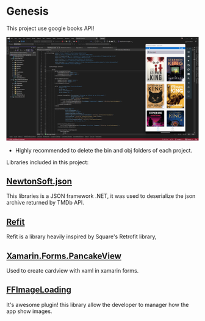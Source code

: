 # Genesis
This project use google books API!

![](https://github.com/JorgeKleber/Genesis/blob/master/imagem_app.png)

* Highly recommended to delete the bin and obj folders of each project.

Libraries included in this project:

## [**NewtonSoft.json**](https://www.newtonsoft.com/json)
This libraries is a JSON framework .NET, it was used to deserialize the json archive returned by TMDb API.

## [**Refit**](https://github.com/reactiveui/refit)
Refit is a library heavily inspired by Square's Retrofit library,

## [**Xamarin.Forms.PancakeView**](https://github.com/sthewissen/Xamarin.Forms.PancakeView)
Used to create cardview with xaml in xamarin forms.

## [**FFImageLoading**](https://github.com/luberda-molinet/FFImageLoading/)
It's awesome plugin! this library allow the developer to manager how the app show images.
